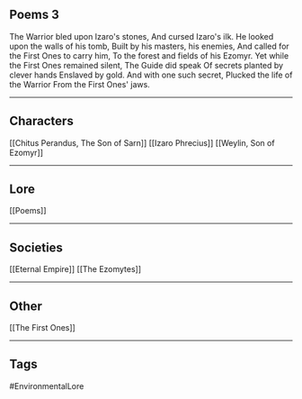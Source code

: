## Poems 3
The Warrior bled upon Izaro's stones,
And cursed Izaro's ilk.
He looked upon the walls of his tomb,
Built by his masters, his enemies,
And called for the First Ones to carry him,
To the forest and fields of his Ezomyr.
Yet while the First Ones remained silent,
The Guide did speak
Of secrets planted by clever hands
Enslaved by gold.
And with one such secret,
Plucked the life of the Warrior
From the First Ones' jaws.

---
## Characters
[[Chitus Perandus, The Son of Sarn]]
[[Izaro Phrecius]]
[[Weylin, Son of Ezomyr]]

---
## Lore
[[Poems]]

---
## Societies
[[Eternal Empire]]
[[The Ezomytes]]

---
## Other
[[The First Ones]]

---
## Tags
#EnvironmentalLore 